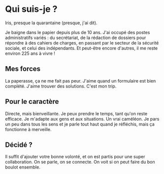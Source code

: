 # Qui suis-je ?

Iris, presque la quarantaine (presque, j'ai dit).

Je baigne dans le papier depuis plus de 10 ans.
J'ai occupé des postes administratifs variés : du secrétariat, de la rédaction de dossiers pour répondre à des cahiers de charges,
en passant par le secteur de la sécurité sociale, et celui des indépendants. Et peut-être encore d'autres, il me reste environ 225 ans à vivre !

## Mes forces
La paperasse, ça ne me fait pas peur.
J'aime quand un formulaire est bien complété.
J'aime trouver des solutions.
C'est mon trip.

## Pour le caractère

Directe, mais bienveillante.
Je peux prendre le temps, tant qu'on reste efficace.
Je m'adapte aux gens et aux situations. Un vrai caméléon.
Je pars un peu dans tous les sens et je parle tout haut quand je réfléchis, mais ça fonctionne à merveille.

## Décidé ?

Il suffit d'ajouter votre bonne volonté, et on est partis pour une super collaboration.
On se parle, on se connecte. On voit si on peut faire du bon boulot ensemble.
